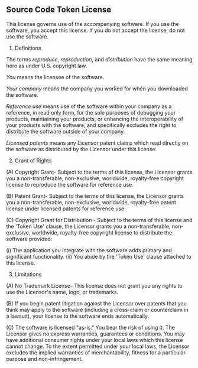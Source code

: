 ## Source Code Token License

This license governs use of the accompanying software. If you use the software, you accept this license. If you do not accept the license, do not use the software.

1. Definitions

 The terms *reproduce*, *reproduction*, and *distribution* have the same meaning here as under U.S. copyright law.

 *You* means the licensee of the software.

 *Your company* means the company you worked for when you downloaded the software.

 *Reference use* means use of the software within your company as a reference, in read only form, for the sole purposes of debugging your products, maintaining your products, or enhancing the interoperability of your products with the software, and specifically excludes the right to distribute the software outside of your company.

*Licensed patents* means any Licensor patent claims which read directly on the software as distributed by the Licensor under this license.

2. Grant of Rights

(A) Copyright Grant- Subject to the terms of this license, the Licensor grants you a non-transferable, non-exclusive, worldwide, royalty-free copyright license to reproduce the software for reference use.

(B) Patent Grant- Subject to the terms of this license, the Licensor grants you a non-transferable, non-exclusive, worldwide, royalty-free patent license under licensed patents for reference use.

(C) Copyright Grant for Distribution - Subject to the terms of this license and the 'Token Use' clause, the Licensor grants you a non-transferable, non-exclusive, worldwide, royalty-free copyright license to distribute the software provided:

(i) The application you integrate with the software adds primary and significant functionality.
(ii) You abide by the 'Token Use' clause attached to this license. 

3. Limitations

(A) No Trademark License- This license does not grant you any rights to use the Licensor's name, logo, or trademarks.

(B) If you begin patent litigation against the Licensor over patents that you think may apply to the software (including a cross-claim or counterclaim in a lawsuit), your license to the software ends automatically.

(C) The software is licensed "as-is." You bear the risk of using it. The Licensor gives no express warranties, guarantees or conditions. You may have additional consumer rights under your local laws which this license cannot change. To the extent permitted under your local laws, the Licensor excludes the implied warranties of merchantability, fitness for a particular purpose and non-infringement.
